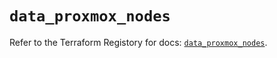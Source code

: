 # `data_proxmox_nodes`

Refer to the Terraform Registory for docs: [`data_proxmox_nodes`](https://www.terraform.io/docs/providers/proxmox/d/nodes).
